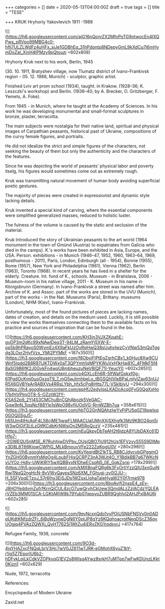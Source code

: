 +++
categories = []
date = 2020-05-13T04:00:00Z
draft = true
tags = []
title = "TESE"

+++
KRUK Hryhoriy Yakovlevich 1911 -1988

![](https://lh6.googleusercontent.com/ajG16nQonrZX2MfoPoTG9otwocEn4IXQPws_pRVpo99MBG4c0-hfIi7ULZLWdFz4uHFx_siJe1GDBhEq_31hPdontp8NDepyGmL9kXdCu7l6mHymDoZaI_XinH4IPMzy9pQtouzj =602x808)

Hryhoriy Kruk next to his work, Berlin, 1945

(30. 10. 1911, Bratyshev village, now Tlumatz district of Ivano-Frankivsk region - 05. 12. 1988, Munich) - sculptor, graphic artist.

Finished Lviv art prom school (1934), taught. in Krakow. (1928–36; K. Leszczki's workshop) and Berlin. (1936–40; by A. Brecker, O. Gritzberger, F. Yemets, A. Foke).

From 1945 - in Munich, where he taught at the Academy of Sciences. In his work he was developing monumental and small-format sculptures in bronze, plaster, terracotta.

The main subjects were nostalgia for their native land, spiritual and physical images of Carpathian peasants, historical past of Ukraine, compositions of the curvy female figures, and portraits.

He did not idealize the strict and simple figures of the characters, not seeking the beauty of them but only the authenticity and the characters of the features.

Since he was depicting the world of peasants’ physical labor and poverty itselg, his figures would sometimes come out as extremely rough.

Kruk was transmitting natural movement of human body avoiding superficial poetic gestures.

The majority of pieces were created in expressionist and dynamic style lacking details.

Kruk invented a special kind of carving, where the essential components were simplified generalized masses, reduced to holistic luster.

The fulness of the volume is caused by the static and seclusion of the material.

Kruk Introduced the story of Ukrainian peasants to the art world (1964 monument in the town of Gmünd (Austria) to expatriates from Galicia who died in the camps). K.'s works have been exhibited in Asia, Europe, and the USA. Person. exhibitions - in Munich (1946–47, 1952, 1960, 1963–64, 1969, posthumous - 2011), Paris, London, Edinburgh (all - 1954), Bonnie (1955), Rome (1957), New York and Philadelphia (1961), Vienna (1962), Berlin (1963), Toronto (1968). In recent years he has lived in a shelter for the elderly. Creature. Int. fund of K., schools. Museum - in Bratislava, 2006 - Museum-room in his native village, 2011 - K. Museum in his name in Königsbrunn (Germany). In Ivano-Frankivsk a street was named after him. Archive of K. and Assoc. part of the works are stored in the UVU (Munich), part of the works - in the Nat. Museums (Paris), Brittany. museums (London), NHM (Kiev), Ivano-Frankivsk.

Unfortunately, most of the found pictures of pieces are lacking names, dates of creation, and details on the medium used. Luckily, it is still possible to view the works themselves connecting them to the available facts on his practice and sources of inspiration that can be found in the bio.

![](https://lh6.googleusercontent.com/KH3in3VJXZKpahE-gvDP3m2dKc99xNAwlDeq3T-94LM_zRamYj5XW-E-op5b9hPRayoS0WymEz4X9aFkUzOvRqHwQ38sUuhvIwzCyVNw53mQqTggdg3LOxr2HvfVzx_YMj2PYMkF =187x350)![](https://lh3.googleusercontent.com/f8ObyiFlPtEgZgrhCBx1_k0Huc8Xw9CUWnf5lqdd2B8R97IJKTDWx0aT3QPYmh1qMPYKWuVxH1kHaj81C_4FMkF5f48aSG9B6fK2J0GykFn4wqU8mbheuzuNeV8IQF71I-YeucY0 =602x285)![](https://lh6.googleusercontent.com/o4GXLcEh6R-5lfWafGxkxf0g-61PgdOcKmi0uoOxzqT9_7_mG5wJtmhbeLo_tBGSQhIVleBPaLmlyIZav63nUJR5X6GVBYeArRABXVs4RRsLYbh_hfx5cPq8Htts77L-VSkIblvU =294x300)![](https://lh4.googleusercontent.com/epHfJ2edylqsLKADcAcq0FyG0QgXxHof7bfHVPImOT8-5-OZztW2fY-KSAS2p9_2YI4S3CMChuBnCQhAbozk5VeGAC-Gqw9nN_1IqsNcf88YIp1sWpO98vfjUOdVG-RrnWZBh7ua =358x615)![](https://lh3.googleusercontent.com/hbTG2GnNQAhzIwYvPiPU5q0Z19pwlxq0GOQ0SgJ5-h65Um4tHcAqF4L58cjME1jwwFLMAACUafJMnXXjSXhgfk3Mz9KBO24on5iW3wOiGjf3LtLzGtfKCdbKrNWsiOn2M5RoQczV =235x481)![](https://lh3.googleusercontent.com/nEuQkpyDbTeAH2t6idzA8YUbDAXc61DHfp7--2GWEQUSnMSE_R7RuhhjwDVPbv_OUsjQBO7iU912hUs1EFVzvyS55S9DlMpx3D8L8T66KiowCWPIG_MLkBmouvVFe222ZqKpgU0V =280x298)![](https://lh6.googleusercontent.com/KvYeqrdBt21kTS_RB8CJdycybGPggmOYnZGH00BynmYsMgOg4LpubFHisQCRPZ3nA3WJt4O_Y1BdikBB7q67WKcNvUYOz-Hdlv-UWjKRIY5wXQBByxN1DtwECsqN5_0E_GqkZsnp =178x299)![](https://lh5.googleusercontent.com/kMXBnaFQRg6k3FxOrtiYzzQIU3xnGujNRwj1NqQ2ngHcN-8yVWvQaypsSNz6XM_FGhugj-zy0I2JU--H_5SFVpqETzoJ_57r6lhx3EjSJDs1WZqxLIohaTaIeHyaW2Y0f7rme978 =206x300)![](https://lh3.googleusercontent.com/8boAvifj2nspE4_sEv-J8HOYeddvmZufrfKrnQiCUL4zcO7uwQrvhCkUew3QmdALzZzIACdzYQLEArVZEb3MM01SCA-LGKtARjW8k79Yub07qpsyoZUBR9Qghlyl2AHJPxI8AU6j =602x285)

![](https://lh5.googleusercontent.com/9evNcxnQdo1vyPOjUSNbFNSVy0n0ADpUKdtKNfzdrZFr_6iBoWzvneDgN6Y0ptJP8qYz6KQqhoacrptNeqDScZ36qyUOgjq4PVAzZQWXj_QyHT762Si1WtZu4iERvZKG1rpdsyrJ =417x764)

Refugee Family, 1938, concrete\`

![](https://lh6.googleusercontent.com/9O3d-4jsYHAZxcFNQqLbrV3Hc7wV0JZ611wTJRK-eGMohX6yuZ1bY-r1ig5Z7EporIU6b2-hDFvkLpiLkCdkVZOPkyqG1EV2s8WIsqAYwz8srkH7uMTpp7wFwKDUnzLKkt0Kjzn1 =602x629)

Nude, 1972, terracotta

References:

Encyclopedia of Modern Ukraine

Zaxid.net